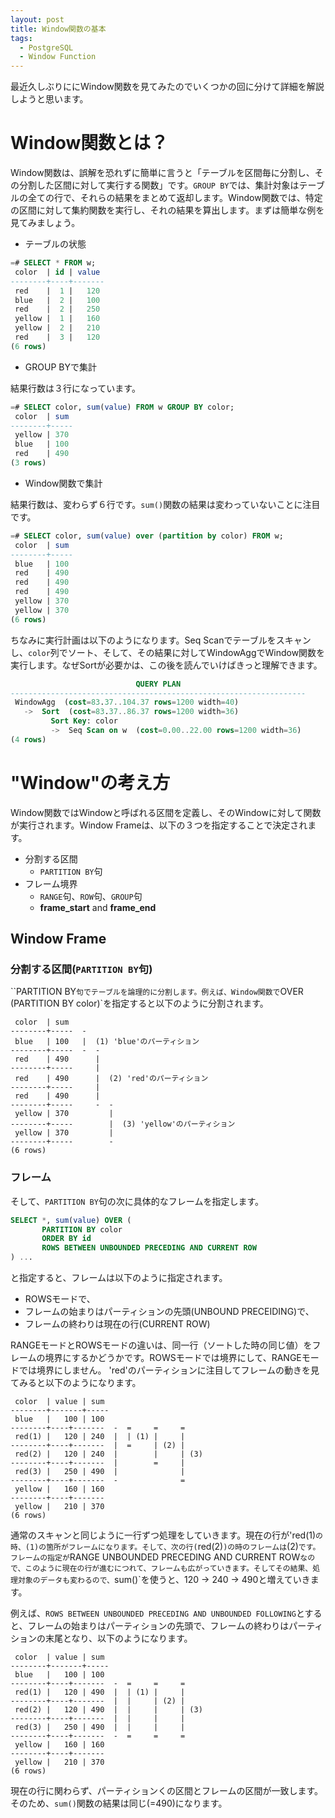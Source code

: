 ```yaml
---
layout: post
title: Window関数の基本
tags:
  - PostgreSQL
  - Window Function
---
```


最近久しぶりににWindow関数を見てみたのでいくつかの回に分けて詳細を解説しようと思います。

# Window関数とは？
Window関数は、誤解を恐れずに簡単に言うと「テーブルを区間毎に分割し、その分割した区間に対して実行する関数」です。`GROUP BY`では、集計対象はテーブルの全ての行で、それらの結果をまとめて返却します。Window関数では、特定の区間に対して集約関数を実行し、それの結果を算出します。まずは簡単な例を見てみましょう。

* テーブルの状態

```sql
=# SELECT * FROM w;
 color  | id | value 
--------+----+-------
 red    |  1 |   120
 blue   |  2 |   100
 red    |  2 |   250
 yellow |  1 |   160
 yellow |  2 |   210
 red    |  3 |   120
(6 rows)
```

* GROUP BYで集計

結果行数は３行になっています。

```sql
=# SELECT color, sum(value) FROM w GROUP BY color;
 color  | sum 
--------+-----
 yellow | 370
 blue   | 100
 red    | 490
(3 rows)
```

* Window関数で集計

結果行数は、変わらず６行です。`sum()`関数の結果は変わっていないことに注目です。

```sql
=# SELECT color, sum(value) over (partition by color) FROM w;
 color  | sum
--------+-----
 blue   | 100
 red    | 490
 red    | 490
 red    | 490
 yellow | 370
 yellow | 370
(6 rows)

```

ちなみに実行計画は以下のようになります。Seq Scanでテーブルをスキャンし、`color`列でソート、そして、その結果に対してWindowAggでWindow関数を実行します。なぜSortが必要かは、この後を読んでいけばきっと理解できます。

```sql
                            QUERY PLAN
------------------------------------------------------------------
 WindowAgg  (cost=83.37..104.37 rows=1200 width=40)
   ->  Sort  (cost=83.37..86.37 rows=1200 width=36)
         Sort Key: color
         ->  Seq Scan on w  (cost=0.00..22.00 rows=1200 width=36)
(4 rows)

```

# "Window"の考え方

Window関数ではWindowと呼ばれる区間を定義し、そのWindowに対して関数が実行されます。Window Frameは、以下の３つを指定することで決定されます。

* 分割する区間
  * `PARTITION BY`句
* フレーム境界
  * `RANGE`句、`ROW`句、`GROUP`句
  * __frame\_start__ and __frame\_end__

## Window Frame

### 分割する区間(`PARTITION BY`句)

``PARTITION BY`句でテーブルを論理的に分割します。例えば、Window関数で`OVER (PARTITION BY color)`を指定すると以下のように分割されます。


```
 color  | sum
--------+-----  -
 blue   | 100   |  (1) 'blue'のパーティション
--------+-----  -  -
 red    | 490      |
--------+-----     |
 red    | 490      |  (2) 'red'のパーティション
--------+-----     |
 red    | 490      |
--------+-----     -  -
 yellow | 370         |
--------+-----        |  (3) 'yellow'のパーティション
 yellow | 370         |
--------+-----        -
(6 rows)
```

### フレーム

そして、`PARTITION BY`句の次に具体的なフレームを指定します。

```sql
SELECT *, sum(value) OVER (
       PARTITION BY color
       ORDER BY id
       ROWS BETWEEN UNBOUNDED PRECEDING AND CURRENT ROW
) ...
```
と指定すると、フレームは以下のように指定されます。

* ROWSモードで、
* フレームの始まりはパーティションの先頭(UNBOUND PRECEIDING)で、
* フレームの終わりは現在の行(CURRENT ROW)

RANGEモードとROWSモードの違いは、同一行（ソートした時の同じ値）をフレームの境界にするかどうかです。ROWSモードでは境界にして、RANGEモードでは境界にしません。
'red'のパーティションに注目してフレームの動きを見てみると以下のようになります。

```
 color  | value | sum
--------+-------+-----
 blue   |   100 | 100
--------+----+-------  -  =     =     =
 red(1) |   120 | 240  |  | (1) |     |
--------+----+-------  |  =     | (2) |
 red(2) |   120 | 240  |        |     | (3)
--------+----+-------  |        =     |
 red(3) |   250 | 490  |              |
--------+----+-------  -              =
 yellow |   160 | 160
--------+----+-------
 yellow |   210 | 370
(6 rows)
```

通常のスキャンと同じように一行ずつ処理をしていきます。現在の行が'red(1)`の時、(1)の箇所がフレームになります。そして、次の行(`red(2)`)の時のフレームは`(2)`です。フレームの指定が`RANGE UNBOUNDED PRECEDING AND CURRENT ROW`なので、このように現在の行が進むにつれて、フレームも広がっていきます。そしてその結果、処理対象のデータも変わるので、`sum()`を使うと、120 -> 240 -> 490と増えていきます。

例えば、`ROWS BETWEEN UNBOUNDED PRECEDING AND UNBOUNDED FOLLOWING`とすると、フレームの始まりはパーティションの先頭で、フレームの終わりはパーティションの末尾となり、以下のようになります。

```
 color  | value | sum
--------+-------+-----
 blue   |   100 | 100
--------+----+-------  -  =     =     =
 red(1) |   120 | 490  |  | (1) |     |
--------+----+-------  |  |     | (2) |
 red(2) |   120 | 490  |  |     |     | (3)
--------+----+-------  |  |     |     |
 red(3) |   250 | 490  |  |     |     |
--------+----+-------  -  =     =     =
 yellow |   160 | 160
--------+----+-------
 yellow |   210 | 370
(6 rows)
```

現在の行に関わらず、パーティションくの区間とフレームの区間が一致します。そのため、`sum()`関数の結果は同じ(=490)になります。

### 
